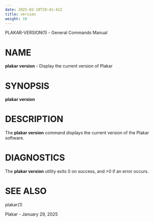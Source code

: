 ```yaml
---
date: 2025-02-18T19:41:41Z
title: version
weight: 10
---
```

PLAKAR-VERSION(1) - General Commands Manual

# NAME

**plakar version** - Display the current version of Plakar

# SYNOPSIS

**plakar version**

# DESCRIPTION

The
**plakar version**
command displays the current version of the Plakar software.

# DIAGNOSTICS

The **plakar version** utility exits&#160;0 on success, and&#160;&gt;0 if an error occurs.

# SEE ALSO

plakar(1)

Plakar - January 29, 2025
